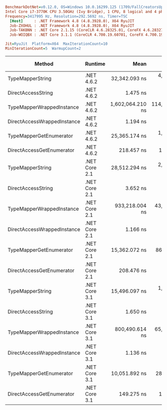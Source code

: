 ``` ini

BenchmarkDotNet=v0.12.0, OS=Windows 10.0.16299.125 (1709/FallCreatorsUpdate/Redstone3)
Intel Core i7-3770K CPU 3.50GHz (Ivy Bridge), 1 CPU, 8 logical and 4 physical cores
Frequency=3417995 Hz, Resolution=292.5692 ns, Timer=TSC
  [Host]     : .NET Framework 4.8 (4.8.3928.0), X64 RyuJIT
  Job-ZXOHUL : .NET Framework 4.8 (4.8.3928.0), X64 RyuJIT
  Job-TAKBNN : .NET Core 2.1.15 (CoreCLR 4.6.28325.01, CoreFX 4.6.28327.02), X64 RyuJIT
  Job-WOIQBX : .NET Core 3.1.1 (CoreCLR 4.700.19.60701, CoreFX 4.700.19.60801), X64 RyuJIT

Jit=RyuJit  Platform=X64  MaxIterationCount=10  
MinIterationCount=5  WarmupCount=2  

```
|                      Method |       Runtime |             Mean |           Error |         StdDev |           Median |        Ratio |    RatioSD |  Gen 0 |  Gen 1 | Gen 2 | Allocated |
|---------------------------- |-------------- |-----------------:|----------------:|---------------:|-----------------:|-------------:|-----------:|-------:|-------:|------:|----------:|
|            TypeMapperString |    .NET 4.6.2 |    32,342.093 ns |   4,051.7151 ns |  2,679.9586 ns |    33,254.280 ns |    22,151.18 |   3,197.57 | 0.6714 | 0.1831 |     - |    4382 B |
|          DirectAccessString |    .NET 4.6.2 |         1.475 ns |       0.2194 ns |      0.1451 ns |         1.479 ns |         1.00 |       0.00 |      - |      - |     - |         - |
|   TypeMapperWrappedInstance |    .NET 4.6.2 | 1,602,064.210 ns | 114,336.8937 ns | 75,626.7759 ns | 1,615,330.166 ns | 1,097,399.03 | 147,064.14 | 9.7656 | 1.9531 |     - |   64542 B |
| DirectAccessWrappedInstance |    .NET 4.6.2 |         1.194 ns |       0.9124 ns |      0.6035 ns |         1.467 ns |         0.83 |       0.43 |      - |      - |     - |         - |
|     TypeMapperGetEnumerator |    .NET 4.6.2 |    25,365.174 ns |   1,099.3381 ns |    727.1441 ns |    25,458.787 ns |    17,367.73 |   2,050.65 | 0.5493 | 0.1526 |     - |    3411 B |
|   DirectAccessGetEnumerator |    .NET 4.6.2 |       218.457 ns |      13.2225 ns |      7.8685 ns |       216.713 ns |       149.44 |      20.15 | 0.0134 |      - |     - |      56 B |
|            TypeMapperString | .NET Core 2.1 |    28,512.294 ns |   2,005.8150 ns |  1,193.6283 ns |    28,216.524 ns |    19,469.87 |   2,376.31 | 0.4578 | 0.1526 |     - |    2976 B |
|          DirectAccessString | .NET Core 2.1 |         3.652 ns |       0.3789 ns |      0.2506 ns |         3.698 ns |         2.50 |       0.35 |      - |      - |     - |         - |
|   TypeMapperWrappedInstance | .NET Core 2.1 |   933,218.004 ns |  43,427.2795 ns | 28,724.4565 ns |   928,305.013 ns |   639,711.26 |  84,308.07 | 2.9297 | 0.9766 |     - |   24521 B |
| DirectAccessWrappedInstance | .NET Core 2.1 |         1.166 ns |       0.2298 ns |      0.1368 ns |         1.170 ns |         0.79 |       0.10 |      - |      - |     - |         - |
|     TypeMapperGetEnumerator | .NET Core 2.1 |    15,362.072 ns |     863.0960 ns |    513.6146 ns |    15,439.658 ns |    10,485.12 |   1,174.06 | 0.3357 | 0.0916 |     - |    2120 B |
|   DirectAccessGetEnumerator | .NET Core 2.1 |       208.476 ns |       9.6204 ns |      6.3633 ns |       209.392 ns |       142.61 |      15.80 | 0.0074 |      - |     - |      32 B |
|            TypeMapperString | .NET Core 3.1 |    15,496.097 ns |   1,383.3052 ns |    823.1827 ns |    15,202.430 ns |    10,593.10 |   1,395.41 | 0.4578 | 0.1678 |     - |    2904 B |
|          DirectAccessString | .NET Core 3.1 |         1.650 ns |       0.2050 ns |      0.1356 ns |         1.604 ns |         1.13 |       0.19 |      - |      - |     - |         - |
|   TypeMapperWrappedInstance | .NET Core 3.1 |   800,490.614 ns |  65,079.0008 ns | 38,727.4695 ns |   790,121.360 ns |   544,915.84 |  46,014.78 | 2.9297 | 0.9766 |     - |   24049 B |
| DirectAccessWrappedInstance | .NET Core 3.1 |         1.136 ns |       0.2099 ns |      0.1388 ns |         1.124 ns |         0.78 |       0.14 |      - |      - |     - |         - |
|     TypeMapperGetEnumerator | .NET Core 3.1 |    10,051.892 ns |     284.9953 ns |    169.5961 ns |    10,039.447 ns |     6,866.89 |     806.63 | 0.3357 | 0.0916 |     - |    2080 B |
|   DirectAccessGetEnumerator | .NET Core 3.1 |       149.275 ns |      10.1630 ns |      6.7222 ns |       147.695 ns |       102.18 |      12.28 | 0.0076 |      - |     - |      32 B |
